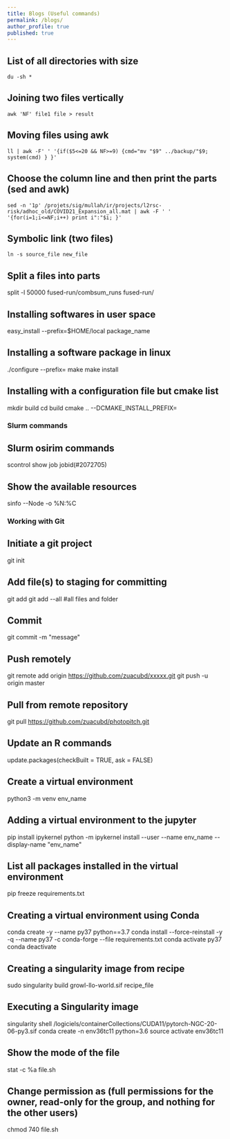 ```yaml
---
title: Blogs (Useful commands)
permalink: /blogs/
author_profile: true
published: true
---
```


## List of all directories with size
`du -sh *`

## Joining two files vertically
`awk 'NF' file1 file > result`

## Moving files using awk
`ll | awk -F' ' '{if($5<=20 && NF>=9) {cmd="mv "$9" ../backup/"$9; system(cmd) } }'`

## Choose the column line and then print the parts (sed and awk)
`sed -n '1p' /projets/sig/mullah/ir/projects/l2rsc-risk/adhoc_old/COVID21_Expansion_all.mat | awk -F ' ' '{for(i=1;i<=NF;i++) print i":"$i; }'`

## Symbolic link (two files)
`ln -s source_file new_file`

## Split a files into parts
split -l 50000 fused-run/combsum_runs fused-run/

## Installing softwares in user space
easy_install --prefix=$HOME/local package_name

## Installing a software package in linux 
./configure --prefix=<instalation directory>
make 
make install 

## Installing with a configuration file but cmake list
mkdir build
cd build
cmake .. --DCMAKE_INSTALL_PREFIX=<instalation director>

### Slurm commands
## Slurm osirim commands
scontrol show job jobid(#2072705)

## Show the available resources
sinfo --Node -o %N:%C

### Working with Git
## Initiate a git project
git init

## Add file(s) to staging for committing
git add <filename>
git add --all #all files and folder

## Commit
git commit -m "message"

## Push remotely
git remote add origin https://github.com/zuacubd/xxxxx.git
git push -u origin master

## Pull from remote repository
git pull https://github.com/zuacubd/photopitch.git

## Update an R commands
update.packages(checkBuilt = TRUE, ask = FALSE)

## Create a virtual environment
python3 -m venv env_name

## Adding a virtual environment to the jupyter
pip install ipykernel
python -m ipykernel install --user --name env_name --display-name "env_name"

## List all packages installed in the virtual environment
pip freeze requirements.txt

## Creating a virtual environment using Conda
conda create -y --name py37 python==3.7
conda install --force-reinstall -y -q --name py37 -c conda-forge --file requirements.txt
conda activate py37
conda deactivate

## Creating a singularity image from recipe 
sudo singularity build growl-llo-world.sif recipe_file

## Executing a Singularity image
singularity shell /logiciels/containerCollections/CUDA11/pytorch-NGC-20-06-py3.sif
conda create -n env36tc11 python=3.6
source activate env36tc11

## Show the mode of the file
stat -c %a file.sh

## Change permission as (full permissions for the owner, read-only for the group, and nothing for the other users)
chmod 740 file.sh
